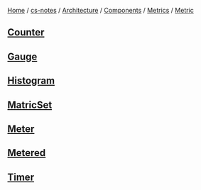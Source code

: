 [Home](https://mengxianbin.github.io) /
[cs-notes](https://mengxianbin.github.io/cs-notes/site) /
[Architecture](https://mengxianbin.github.io/cs-notes/site/Architecture) /
[Components](https://mengxianbin.github.io/cs-notes/site/Architecture/Components) /
[Metrics](https://mengxianbin.github.io/cs-notes/site/Architecture/Components/Metrics) /
[Metric](https://mengxianbin.github.io/cs-notes/site/Architecture/Components/Metrics/Metric)

## [Counter](https://mengxianbin.github.io/cs-notes/site/Architecture/Components/Metrics/Metric/Counter)

## [Gauge](https://mengxianbin.github.io/cs-notes/site/Architecture/Components/Metrics/Metric/Gauge)

## [Histogram](https://mengxianbin.github.io/cs-notes/site/Architecture/Components/Metrics/Metric/Histogram)

## [MatricSet](https://mengxianbin.github.io/cs-notes/site/Architecture/Components/Metrics/Metric/MatricSet)

## [Meter](https://mengxianbin.github.io/cs-notes/site/Architecture/Components/Metrics/Metric/Meter)

## [Metered](https://mengxianbin.github.io/cs-notes/site/Architecture/Components/Metrics/Metric/Metered)

## [Timer](https://mengxianbin.github.io/cs-notes/site/Architecture/Components/Metrics/Metric/Timer)

